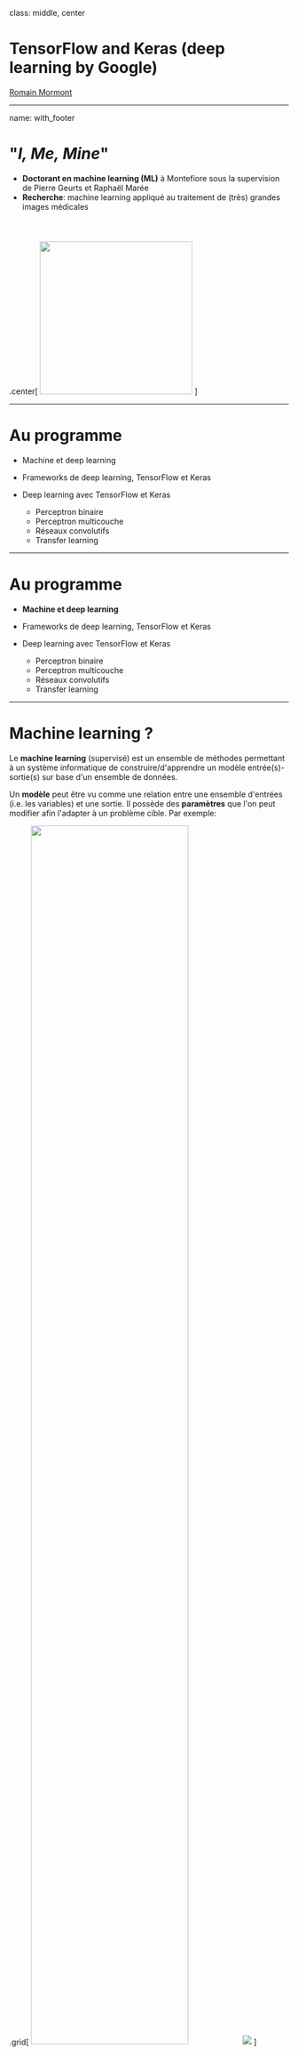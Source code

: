 class: middle, center

# TensorFlow and Keras (deep learning by Google) 

[Romain Mormont](http://www.montefiore.ulg.ac.be/~rmormont/)


---
name: with_footer

#  "<i>I, Me, Mine</i>" 

- **Doctorant en machine learning (ML)** à Montefiore sous la supervision de Pierre Geurts et Raphaël Marée  
- **Recherche**: machine learning appliqué au traitement de (très) grandes images médicales

.center[
<img src="images/whole-slide-dim.png" height="275px" style="padding-top: 40px;">
]

---
# Au programme

- Machine et deep learning

- Frameworks de deep learning, TensorFlow et Keras

- Deep learning avec TensorFlow et Keras
    - Perceptron binaire
    - Perceptron multicouche
    - Réseaux convolutifs
    - Transfer learning

---
# Au programme

- **Machine et deep learning**

- Frameworks de deep learning, TensorFlow et Keras

- Deep learning avec TensorFlow et Keras
    - Perceptron binaire
    - Perceptron multicouche
    - Réseaux convolutifs
    - Transfer learning

---

# Machine learning ?

Le **machine learning** (supervisé) est un ensemble de méthodes permettant à un système informatique de construire/d'apprendre un modèle entrée(s)-sortie(s) sur base d'un ensemble de données. 

Un **modèle** peut être vu comme une relation entre une ensemble d'entrées (i.e. les variables) et une sortie. Il possède des **paramètres** que l'on peut modifier afin l'adapter à un problème cible. Par exemple:

.grid[
    <img src="images/model_cat_dog.png" height="75%">
    <img src="images/model_mnist.png">
]

---

# Deep learning ?

Le **deep learning** est un ensemble de méthodes de machine learning basées sur l'apprentissage de **hierarchies de descripteurs** (<i>hierarchical features</i>). 

Un **descripteur** (<i>feature</i>) est une information extraite d'une entité dans le but de la décrire.

En <i>vision par ordinateur</i>: *pixel > bord > texton > motif > morceau > objet*

.center[<img src="images/hierarchical_data.png" height="350px">]

???

Image source: [https://i.stack.imgur.com/Hl2H6.png](https://i.stack.imgur.com/Hl2H6.png)

---
# Deep learning ?

Autres exemples:

- <i>reconnaissance vocale</i>: échantillon > bande spectrale > formant > motif > phonème > mot
- <i>traitement du langage naturel</i>: caractère > mot > groupe nominal/verbal > clause > phrase > histoire
<h2 style="text-align: center; padding-top: 20px; font-size: 115%;">
    Les méthodes de <em>deep learning</em> exploitent ces hierarchies à l'aide de réseaux neuronaux en couche pour obtenir des modèles performants.
</h2>

.center[<img src="images/nn_learns_hfeatures.png" height="225px">]

???

Image source: https://cdn-images-1.medium.com/max/1600/0*1qOdceFenYSdGEYc.

---
# Deep **learning** ?

Travailler avec un modèle sur une tâche cible implique en général deux grandes étapes:

- **entraînement** (<i>training, learning</i>): on optimise les paramètres du modèle afin d'améliorer ses performances. Procédure classique: 
    1. on fournit au modèle un sous-ensemble aléatoire des données d'entraînement (<i>batch</i>) pour lesquels on connait l'objectif et il retourne un ensemble de prédictions $\hat{y}$
    2. on indique au modèle à quel point ses prédictions $\hat{y}$ sont erronnées à l'aide d'une **fonction de perte/d'erreur** (<i>loss function</i>)
    3. sur base de l'erreur, les paramètres du modèle sont ajustés pour améliorer ses performances (via **backpropagation**)
    4. on répète les étapes 1 à 3 jusqu'à ce que le modèle soit suffisamment performant
- **inférence** (<i>prediction, inference</i>): utilisation du modèle afin de produire une prédiction sur des nouvelles données

---
# Au programme

- Machine et deep learning

- **Frameworks de deep learning, TensorFlow et Keras**

- Deep learning avec TensorFlow et Keras
    - Perceptron binaire
    - Perceptron multicouche
    - Réseaux convolutifs
    - Transfer learning
---

# Deep learning frameworks 

Beaucoup de frameworks disponibles: 

- **TensorFlow** (by Google)
- **Keras** (intégré dans TensorFlow depuis 01/2017)
- **Torch/PyTorch** (by Facebook)
- **Caffe2** (by Facebook)
- **CNTK** (by Microsoft)
- **MXNet** (sponsored by the Apache Incubator)
- **DL4j** (by Skymind)
- **Theano** (fin du support annoncée le 28/09/2017)
- ...

???
Ne pas s'enfermer dans un framework en particulier ! 

---
# TensorFlow

D'après Google: "**<i>An open-source software library for Machine Intelligence</i>** "

Quelques dates:

- 09/11/15: [open-source release](https://research.googleblog.com/2015/11/tensorflow-googles-latest-machine_9.html)
- 03/01/17: [choix de Keras](https://research.googleblog.com/2015/11/tensorflow-googles-latest-machine_9.html) comme interface haut-niveau
- 15/02/17: [version 1.0.0](https://github.com/tensorflow/tensorflow/releases/tag/v1.0.0)
- 06/11/17: [dernière release stable (1.4.0)](https://github.com/tensorflow/tensorflow/releases/tag/v1.4.0)

Quelques chiffres (sur GitHub):

- 1134 contributeurs
- 24117 commits, ~250 par semaine
- 76199 followers
- 1162 issues ouvertes (7689 fermées)

???
Librairie de calcul numérique avec des outils pour le deep learning.

---
# TensorFlow 

<span style="font-size: 90%"> 
- **Librairie de mathématique symbolique**
- **Interface de programmation en Python** mais coeur en C++
- **Graphe de calcul statique**: les noeuds sont les *opérations* et les arêtes sont les *tenseurs*
    - Le graphe doit être compilé avant d'être utilisé
    - Optimisations possibles à la compilation
    - <span><img src="https://assets-cdn.github.com/images/icons/emoji/unicode/26a0.png" height="20px" style="position: relative; bottom: -5px;"/></span>&nbsp; Ne permet pas d'implémenter des comportements dynamiques
- **Support deep learning**: beaucoup de composants de base disponibles
- **Programmation déclarative**: le graphe de calcul est construit de manière déclarative
    - Un pas vers l'impératif avec *Eager* (pre-alpha)
- **Support (multi) GPU**
- **TensorBoard**: outil de visualisation, monitoring temps réel via une interface web
</span>

???
- **`Dataset` API**: construction de pipelines complexes d'accès aux données
- **Debugger dédié `tfdbg`** 

Pourquoi "TensorFlow" ?

Un **tenseur** (<i>tensor</i>) est un objet mathématique. Un scalaire est un tenseur d'ordre 0, un vecteur est un tenseur d'ordre 1, une matrice est un tensor d'ordre 2,... 

- Scalaire: 
```
5.23
``` 
- Vecteur : 
```
[5.3 26.7 33.23]
```
- Matrice : 
```
| 5.3  26.7  33.23 |
| 5.3  3.25  22.53 |
| 8.03 27.1  33.00 |
```

---
# TensorFlow
## Graphe de calcul: définition et exécution

Implémentons l'opération suivante en TensorFlow: 

$$ y = \sqrt{a + \sin(b)} $$


```python
from math import pi
import tensorflow as tf

if __name__ == "__main__":
    # graph definition
    a = tf.placeholder(tf.float32, shape=(), name="a")
    b = tf.placeholder(tf.float32, shape=(), name="b")
    radicand = a + tf.sin(b)
    y = tf.sqrt(radicand)

    # execution
    with tf.Session() as sess:
        feed = {a: 3, b: pi / 2.0}
        res, = sess.run([y], feed_dict=feed)

        print("y: {}".format(res))
```

???
- s'exécute sur GPU par défaut si un est disponible et si tensorflow est installé avec support GPU

- compilation du graphe lors de l'instanciation de la session

---
# TensorFlow
## Graphe de calcul: visualisation avec TensorBoard

<img src="images/tb_small_graph.png" height="425px">

---
# Keras

Keras, d'après son créateur:

> <i>**Keras** is a high-level neural networks API, written in Python and capable of running on top of TensorFlow, CNTK, or Theano.</i>

Philosophie:

- **User-friendliness**: dévelopé de manière à réduire la charge cognitive du développeur (i.e. API cohérente et simple, feedback d'erreur clair et exploitable, use cases communs implémentables en un nombre réduit d'étapes...)
- **Modularité**: la librairie est structurée comme un ensemble de modules indépendants qui peuvent être combinés pour créer des modèles
- **Extensibilité**: de nouveaux modules peuvent être créés et intégrés de manière simple

---
# Au programme

- Machine et deep learning

- Frameworks de deep learning, TensorFlow et Keras

- **Deep learning avec TensorFlow et Keras**
    - Perceptron binaire
    - Perceptron multicouche
    - Réseaux convolutifs
    - Transfer learning

---
# Deep learning with TensorFlow
 
Concentrons-nous sur un problème en particulier: la reconnaissance d'image et plus particulièrement la **reconnaissance de chiffres écrits à la main**.

- Chaque image contient un chiffre de 0 à 9
- Image en noir et blanc, taille 28x28 pixels
- **Objectif**: étant donnée l'image, prédire le chiffre qu'elle contient  

.my-gallery[
	<img src="images/mnist.png" height="300px">
	<img src="images/image_is_pixel.gif" height="300px">
]

???
Image source:
- https://knowm.org/wp-content/uploads/Screen-Shot-2015-08-14-at-2.44.57-PM.png
- https://ujwlkarn.files.wordpress.com/2016/08/8-gif.gif?w=192&h=192

---
# (Deep) learning with TensorFlow
## Perceptron binaire > modèle (i)

Commençons par essayer de distinguer deux chiffres $c\_0$ et $c\_1$ avec un modèle simple (et *superficiel*): le **perceptron binaire**.

$$ \hat{y} = \sigma\left( \sum\_{i = 1}^{N} w\_{i} x\_{i} + b\right) $$

.center[<img src="images/binary-perceptron.png" height="90%">]

.center[On optimise **les paramètres** du perceptron (i.e. les poids $w_i$ et le biais $b$) afin que le modèle puisse distinguer les deux chiffres.]

???

- on transforme/aplati la matrice/image d'entrée un en vecteur (784 éléments)

---
# (Deep) learning with TensorFlow
## Perceptron binaire > modèle (ii)

- le **perceptron est aussi appelé neurone** car inspiré du fonctionnement de la cellule cérébrale
- l'opérateur $\sigma(\cdot)$ est la fonction sigmoïde: $\sigma(x) = \frac{1}{1 + e^{-x}}$

.center[<img src="images/sigmoid.png" height="90%">]

- $\sigma(\cdot)$ est la **fonction d'activation** du neurone
- $\hat{y}$ est la probabilité que le chiffre soit $c\_1$ 
- pour déterminer le chiffre, on choisit $c\_0$ si $\hat{y} \leq 0.5$, $c\_1$ sinon

???


---
# (Deep) learning with TensorFlow
## Perceptron binaire > modèle (iii)

Pour exploiter les capacités de TensorFlow, on va transformer le perceptron en un **problème vectoriel**. 

$$ \hat{y} = \sigma\left(\mathbf{x}^T\mathbf{w} + b\right) $$

- **entrée**: un vecteur $\mathbf{x}$ de 784 éléments
- **poids**: un vecteur $\mathbf{w}$ de 784 éléments
- **biais**: un scalaire $b$

En pratique, on veut que le modèle puisse **traiter plusieurs images à la fois** !

Dans le code, on va donc plutôt utiliser une matrice d'entrée $\mathbf{X}$ de taille ($B \times 784$) où $B$ est le nombre d'images.

???
Pourquoi ? pas possible d'implémenter efficacement autrement, plus élégant, GPU

---
# (Deep) learning with TensorFlow
## Perceptron binaire > modèle (iv)

Entrées et variables: 

- entrée du modèle $\mathbf{X}$ $\rightarrow$ `tf.placeholder`
```python
x = tf.placeholder(shape=[None, 784], dtype=tf.float32, name="x")
```
   
- variables du modèle $\mathbf{w}$ et $b$ $\rightarrow$ `tf.Variable` 
```python
w = tf.Variable(  # weights
        initial_value=tf.truncated_normal(shape=[784, 1]),
        trainable=True, name="w"
)
```
```python
b = tf.Variable(  # bias
        initial_value=tf.zeros(shape=[1], dtype=tf.float32),
        trainable=True, name="b"
)
```

???
- None indique une taille indéterminée
- les variables peuvent être <i>entraînables</i> ou non
- on doit définir une stratégie d'initialisation 

---
# (Deep) learning with TensorFlow
## Perceptron binaire > modèle (v)

Opérations:

- produit matriciel $\rightarrow$ `tf.matmul`
```python
mult = tf.matmul(x, w)
```
- ajouter le biais $\rightarrow$ `tf.nn.bias_add`
```python
with_bias = tf.nn.bias_add(mult, b)
```
- sigmoïde $\rightarrow$ `tf.nn.sigmoid`
```python
    out = tf.nn.sigmoid(with_bias, name="out")
```

Notons l'utilisation de `tf.nn`, le **module <i>neural networks</i> de TensorFlow**.

---
# (Deep) learning with TensorFlow
## Perceptron binaire > entraînement > loss

Pour optimiser le modèle, il faut pouvoir quantifier son erreur avec la fonction de perte.

**Entropie croisée binaire** (<i>binary cross-entropy</i>): 

$$\mathcal{L}(y, \hat{y}) = - y \log \hat{y} - (1 - y) \log (1 - \hat{y}) $$

- **$y$ identifie le véritable chiffre** pour une image d'entrée. Il vaut 0 si le chiffre est $c\_0$, 1 sinon.
```python
y = tf.placeholder(shape=[None, 1], dtype=tf.float32, name="y")
```

- implémentation de la fonction de perte
```python
ce = - y * tf.log(out) - (1 - y) * tf.log(1 - out)
loss = tf.reduce_mean(ce, name="loss")
```

---
# (Deep) learning with TensorFlow
## Perceptron binaire > entraînement > optimisation

Il faut maintenant définir la **stratégie d'optimisation** que TensorFlow va utiliser pour mettre à jour le modèle.

Nous allons utiliser une **descente de gradient**:

```python
optimizer = tf.train.GradientDescentOptimizer(learning_rate=1e-3)
minimize = optimizer.minimize(loss)
```

Beaucoup d'[autres méthodes](https://www.tensorflow.org/api_docs/python/tf/train) sont implémentées dans TensorFlow: 

- `AdamOptimizer`
- `MomentumOptimizer`
- `RMSPropOptimizer`
- ...

---
# (Deep) learning with TensorFlow
## Perceptron binaire

.center[<img src="images/perceptron_graph.png" height="450px">]

???

Le graphe est prêt !

---
# (Deep) learning with TensorFlow
## Perceptron binaire > entraînement > code

```python
initializer = tf.global_variables_initializer()

with tf.Session() as sess:
    sess.run([initializer])

    for i in range(1000):
        feed = {
            x: # random batch of images...
            y_true: # and their classes
        }
        _loss, _ = sess.run([loss, minimize], feed_dict=feed)
        print("At iter {}, loss is {}".format(i, _loss))
```
<span style="font-size: 65%">
- On exécute l'opération `minimize` un certain nombre d'itérations
- À chaque itération, on fournit un batch aléatoire
- Et .. c'est tout !

.center[**TensorFlow fait beaucoup de choses pour nous dans l'ombre !**]
</span>

???
- forward pass
- backpropagation
- mise à jour des poids

---
# Deep learning with TensorFlow
## Vers un modèle plus réaliste... 

Le *perceptron binaire* n'est jamais utilisé seul dans les applications réelles car **ce modèle est trop simple**.

- les *problèmes réels* sont *trop complexes* pour le perceptron
- il est limité à des *problèmes binaires* 
- il est *superficiel* et ne permet pas d'exploiter la *nature hierarchique* de certains problèmes

Nous allons étudier un *autre modèle* qui:

- combine des perceptrons
- tente de résoudre les problèmes évoqués ci-dessus

<h2 style="text-align: center; padding-top: 20px; font-size: 115%;">
   	Ce modèle est le <em>perceptron multicouche</em> <br> 
   	<span style="font-size: 80%">(<i>multi-layer perceptron</i>)</span>
</h2>

---
# Deep learning with TensorFlow
## Perceptron multicouche
Ce modèle est un ensemble de perceptrons arrangés **en couches**.

.center[<img src="images/mlp.png" height="250px">]

<span style="font-size: 0.8em;">
- les couches internes s'appellent **couches cachées** (<i>hidden layer</i>)
- chaque neurone est connecté à tous les neurones de la couche précédente
- il y a *autant de neurones que de classes* dans la dernière couche 
</span>

---
# Deep learning with TensorFlow
## Perceptron multicouche > définition (i)

- $L$ est le **nombre de couches**. La couche 0 est le vecteur d'entrée $\mathbf{x}$ 
- $n_l$ est le **nombre de neurones** à la couche $l \in [0, L]$
- $\mathbf{W}\_l$ est la **matrice des poids** de la couche $l \in [1, L]$, (dim. $n\_{l-1} \times n\_l$) 
- $\mathbf{b}\_l$ est le **vecteur de biais** pour la couche $l \in [1, L]$ (dim. $n\_l$)
- *couche d'entrée* (<i>input layer</i>, $l = 0$, $n\_l = 784$): $ $ $\mathbf{a}\_0  = \mathbf{x}$
- *couche cachée* (<i>hidden layer</i>, $l \in [1, L-1]$): 
$$ \mathbf{a}\_l  = \sigma\left(\mathbf{a}\_{l-1}^T \mathbf{W}\_l + \mathbf{b}\_l \right) $$
- *couche de sortie* (<i>output layer</i>, $l = L$, $n\_l = 10$): 
$$\mathbf{\hat{y}}  = \text{softmax}\left(\mathbf{a}\_{L-1}^T \mathbf{W}\_L + \mathbf{b}\_L \right)$$

---
# Deep learning with TensorFlow
## Perceptron multicouche > définition (ii)

La fonction **softmax** est une nouvelle *fonction d'activation*:

- elle est définie comme suit: elle prend en entrée un vecteur $\mathbf{x}$ de taille $n$

$$ \text{softmax}(\mathbf{x})\_i = \dfrac{e^{x\_i}}{\sum\_{k = 1}^{n} e^{x\_k}} $$ 

- $\text{softmax}(\mathbf{x})\_i$ peut être interprété comme une probabilité
- l'élément $\hat{y}\_i$ de $\mathbf{\hat{y}}$ **est la probabilité que le chiffre soit $i$**

.center[<img src="images/softmax.png" height="175px">]

???
Image source: https://i1.wp.com/contribute.geeksforgeeks.org/wp-content/uploads/softmax1.png
---
# Deep learning with TensorFlow
## Perceptron multicouche > implémentation (i)

- fonction générique pour créer un couche dense (<i>fully connected</i> or <i> dense layer</i>):
```python
def layer(in_layer, in_size, out_size, activ="sigmoid", name=""):
        w = tf.Variable(
            initial_value=tf.truncated_normal([in_size, out_size]),
            trainable=True, name="{}/weights".format(name)
        )
        bias = tf.Variable(
            initial_value=tf.zeros([out_size]),
            trainable=True, name="{}/bias".format(name)
        )

        # compute activation
        prod = tf.matmul(in_layer, w)
        with_bias = tf.nn.bias_add(prod, bias)
        if activ == "softmax":
            return tf.nn.softmax(with_bias, name="{}/out".format(name))
        else:
            return tf.nn.sigmoid(with_bias, name="{}/out".format(name))
```

---
# Deep learning with TensorFlow
## Perceptron multicouche > implémentation (ii)

- *vecteur de sortie* $\mathbf{y}$ ($y\_i$ vaut 1 si le véritable chiffre est $i$, 0 sinon):
```python
y = tf.placeholder([None, 10], dtype=tf.float32, name="y")
```

- construction des *couches cachées* (ici 3 couches de tailles 64, 32 et 16):
```python
prev_layer = x
prev_size = 784
for i, size in enumerate([64, 32, 16]):
        prev_layer = layer(
            in_layer=prev_layer,
            in_size=prev_size, 
            out_size=size,
            activ="sigmoid",
            name="hidden_{}".format(i + 1)
        )
        prev_size = size
```


---
# Deep learning with TensorFlow
## Perceptron multicouche > implémentation (iii)

- la *couche de sortie*:
```python
    out = layer(
        in_layer=prev_layer,
        in_size=prev_size, 
        out_size=10
        activ="softmax", 
        name="output_layer"
    )
```

- la *fonction de perte*: $ $ $\mathcal{L}(\mathbf{y}, \mathbf{\hat{y}}) = - \sum\_{i = 1}^{10} y\_i \log \hat{y}\_i$
```python
    ce = - tf.reduce_sum(y * tf.log(out), axis=-1)
    loss = tf.reduce_mean(ce)
```

- on utilise le **même code d'entraînement** !


---
# Deep learning with TensorFlow
## Perceptron multicouche > graphe

.my-gallery[
    <img src="images/mlp_tb.png" height="450px">
    <img src="images/mlp_tb_h3.png" height="450px">
]


---
# Deep learning with Keras
## Perceptron multicouche > implémentation (i)

**Keras** propose une interface de plus haut niveau que TensorFlow:

- le modèle est un objet de type `Model` 
- un `Model` est une succession de `Layer` (par ex.: `Dense` pour une couche <i>fully connected</i>)

Pour construire le même réseau que précédemment:
```python
input = Input(shape=(784,))

# create hidden layers
x = input
for size in [64, 32, 16]:
    x = Dense(size, activation="sigmoid", use_bias=True)(x)

# output layer
x = Dense(10, activation="softmax")(x)
model = Model(inputs=[input], outputs=[x])
```

---
# Deep learning with Keras
## Perceptron multicouche > implémentation (ii)

- c'est à la **compilation du modèle** qu'on précise la *fonction de perte* et la *stratégie d'optimisation*:
```python
model.compile(
        optimizer=sgd(lr=5e-2), 
        loss="categorical_crossentropy", 
        metrics=["accuracy"]
)
```

- *entraînement* via la méthode `fit` de `Model`:
```python
# train
model.fit(
        x=# all training images ...
        y=# all training classes ...
        batch_size=batch_size,
        epochs=epochs
)
``` 

---
# Deep learning with Keras
## Perceptron multicouche > implémentation (iii)

- `fit` écrit des *informations sur la progression de l'entraînement* sur la sortie standard: 
```logs
Epoch 1/200
55000/55000 [============] - 4s - val_loss: 2.3002 - val_acc: 0.1126
Epoch 2/200
55000/55000 [============] - 1s - val_loss: 2.2999 - val_acc: 0.1126
Epoch 3/200%
55000/55000 [============] - 1s - val_loss: 2.2988 - val_acc: 0.1126
Epoch 4/200
43648/55000 [=========>..] - ETA: 0s - loss: 2.2988 - acc: 0.1172
```

- *inférence* via la méthode `predict` de `Model`:
```python
y_pred = model.predict(new_images, batch_size=batch_size)
```

---
# Deep learning with Keras
## Vers un modèle (encore) plus réaliste...

On obtient *97% d'exactitude* (<i>accuracy</i>) avec le perceptron multicouche... mais on peut faire mieux !

En pratique, les problèmes impliquants des images sont abordés avec des...

<h2 style="text-align: center; padding-top: 20px; font-size: 115%;">
   	<em>Réseaux de neurones convolutifs</em><br> 
   	<span style="font-size: 80%">(<i>convolutional neural networks</i>)</span>
</h2>

.center[
	<img src="images/LeNet.png">
] 

???
Image source: https://adeshpande3.github.io/assets/LeNet.png

---
# Deep learning with Keras
## Réseaux convolutifs > structure 

Un réseau convolutif est en général construit de la manière suivante:

- une **série de blocs de convolution** transformant leur entrée en *feature maps* avec les opérations suivantes:
	- une couche de *convolution*
	- une *fonction d'activation*
	- <i>(optionnel)</i> d'une couche de *pooling*

- un **perceptron multicouche**

.center[
	<img src="images/LeNet.png" height="95%">
] 

---
# Deep learning with Keras
## Réseaux convolutifs > convolution (i)

Une **convolution** (à deux dimensions) est une *transformation linéaire d'un signal* (e.g. une image).

.center[
	<img src="images/rgb.gif" height="375px">
]

???
Image source: http://machinelearninguru.com/_images/topics/computer_vision/basics/convolutional_layer_1/rgb.gif
---
# Deep learning with Keras
## Réseaux convolutifs > convolution (ii)

En pratique:

- plusieurs filtres par couche
- les **noyaux sont appris** !

Paramètres de dimensionnement d'une couche de convolution: 

- le *nombre de filtre*  
- la *taille des noyaux* (<i>kernel size</i>)
- le *pas* des noyaux (<i>strides</i>)
- le *stratégie de gestion des bords* (<i>padding</i>)

Avec **Keras**:

```python
# arbitrary values: 32 3x3 kernels, with stride 1x1
x = Conv2D(filters=32, kernel_size=(3, 3), strides=1, padding="same")(x)
```

---
# Deep learning with Keras
## Réseaux convolutifs > activation

On va utiliser une nouvelle fonction d'activation: l'**unité de rectification linéaire** (<i>rectified linear unit</i>, or <i>ReLU</i>):

$$\text{relu}(x) = \max(0, x)$$

.center[
	<img src="images/relu.png" height="250px">
]

La fonction sera *appliquée après chaque couche de convolution*.

???
Image source: https://i.stack.imgur.com/8CGlM.png

---
# Deep learning with Keras
## Réseaux convolutifs > pooling (i)

La **couche de pooling** sous-échantillonne son signal d'entrée. Plusieurs stratégies sont possibles: *max pooling*, *average pooling*,...

.center[
	<img src="images/maxpool.jpeg" height="250px">
]

Le pooling apporte l'**invariance en translation**: le réseau peut détecter un objet quelque soit sa position dans l'image d'entrée.

???
Image source: https://qph.ec.quoracdn.net/main-qimg-8afedfb2f82f279781bfefa269bc6a90


---
# Deep learning with Keras
## Réseaux convolutifs > pooling (ii)

Paramètres de dimensionnement d'une couche de pooling:

- la *stratégie de pooling*
- la *taille des noyaux* (<i>pool size</i>)
- le *pas* des noyaux (<i>strides</i>)
- le *stratégie de gestion des bords* (<i>padding</i>)

En **Keras**:

```python
# max pooling with a 2x2 kernel and 2x2 stride
x = MaxPooling2D(pool_size=2, strides=2, padding="same")(x)
```
```python
# average pooling with a 2x2 kernel and 2x2 stride
x = AveragePooling2D(pool_size=2, strides=2, padding="same")(x)
```

---
# Deep learning with Keras
## Réseaux convolutifs > implémentation (i)

Construisons notre propre réseau convolutif:

<img src="images/convnet.png" height="115px">

- *Couche 1*: 32 filtres 3x3, ReLU, pas de pooling
- *Couche 2*: 32 filtres 3x3, ReLU, max pooling 2x2 avec stride 2x2
- *Couche 3*: 16 filtres 3x3, ReLU, max pooling 2x2 avec stride 2x2 
- *Couche 4*: fully connected layer, 32 neurones, ReLU
- *Couche 5*: fully connected layer, 16 neurones, ReLU
- *Couche 6*: fully connected layer, 10 neurones, Softmax

---
# Deep learning with Keras
## Réseaux convolutifs > implémentation (ii)

```python
input = Input(shape=[28, 28, 1])

# layer 1
x = Conv2D(32, kernel_size=3, padding="same", activation="relu")(input)

# layer 2
x = Conv2D(32, kernel_size=3, padding="same", activation="relu")(x)
x = MaxPooling2D(pool_size=2, strides=2, padding="same")(x)

# layer 3
x = Conv2D(16, kernel_size=3, padding="same", activation="relu")(x)
x = MaxPooling2D(pool_size=2, strides=2, padding="same")(x)

# fully connected
x = Flatten()(x)
x = Dense(32, activation="relu")(x)
x = Dense(16, activation="relu")(x)
x = Dense(10, activation="softmax")(x)

model = Model(inputs=[input], outputs=[x])
```

---
# Deep learning with Keras
## Réseaux convolutifs > entraînement et inférence

Les *codes d'entraînement et d'inférence*  sont les *mêmes que pour le perceptron multicouche*. On doit juste transformer les images en matrice plutôt qu'en vecteur.

.center[<span style="font-size: 1.3em;">On obtient **98,79% d'exactitude** !</span>]  

On pourrait *encore raffiner le modèle* avec notamment:
- <i>batch normalization</i>
- <i>dropout</i> dans les couches <i>fully connected</i>
- plus de couches
- des connexions résiduelles
- ...

---
# Transfer learning

Il a été montré qu'on peut **entraîner un modèle sur un problème A** et l'**utiliser sur un problème B**. 

Par example: 
- *tâche A*: identifier l'objet principal dans une photo
- *tâche B*: reconnaître des cellules malades ou saines dans des images médicales

**Keras** permet d'utiliser des *modèles profonds pré-entraînés* sur la base de données *ImageNet*. Par exemple, le réseau <i>ResNet</i> 50 couches:

```python
from keras.applications import ResNet50
from keras.layers import Dense

resnet = ResNet50((224, 224, 3), weights="imagenet", include_top=False)
out = Dense(n_classes, activation="softmax")(resnet.output)
model = Model(inputs=resnet.input, outputs=out)
```  

---
# Conclusion

Ce qu'on a vu:
- **3 types de modèles**: perceptron binaire, perceptron multicouche et réseaux convolutifs
- **3 fonctions d'activation**: sigmoïde, softmax et ReLU
- **2 fonctions de perte**: entropie croisée binaire et multi-classe
- ...
- et surtout *comment les implémenter* avec TensorFlow/Keras pour traiter un *problème de reconnaissance d'image* 

Mais **nous avons juste gratté la surface** !


---
# Pour aller plus loin !

Améliorer les performances des réseaux: 

- **régularisation**: [dropout](https://stats.stackexchange.com/questions/241645/how-to-explain-dropout-regularization-in-simple-terms), [weight decay](https://stats.stackexchange.com/questions/273189/what-is-the-weight-decay-loss)
- **conditionnement**: [batch normalization](https://gab41.lab41.org/batch-normalization-what-the-hey-d480039a9e3b), [deep residual networks](http://kaiminghe.com/icml16tutorial/icml2016_tutorial_deep_residual_networks_kaiminghe.pdf)
- **optimisation**: [comparaison des méthodes](http://ruder.io/optimizing-gradient-descent/)
- **transfert**: [<i>CS231n: Transfer Learning</i>](http://cs231n.github.io/transfer-learning/)

Compréhension:

- **fonctions d'activation**: [<i>Activation Functions in Neural Networks</i>](https://medium.com/the-theory-of-everything/understanding-activation-functions-in-neural-networks-9491262884e0)
- **réseaux convolutifs**: [<i>CS231n: Convolutional Neural Networks</i>](http://cs231n.github.io/convolutional-networks/)
- **backpropagation**: [<i>What is backpropagation and what is it actually doing?</i>](https://www.youtube.com/watch?v=Ilg3gGewQ5U) 

Frameworks:

- [Quora - How does Caffe 2 compare to TensorFlow?](https://www.quora.com/How-does-Caffe-2-compare-to-TensorFlow)
- [Quora - What are the pros and cons of PyTorch vs Keras?](https://www.quora.com/What-are-the-pros-and-cons-of-PyTorch-vs-Keras)

---
count: false
class: middle, center

# Merci !
## Des questions ?

